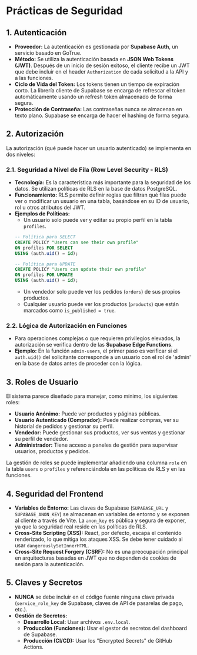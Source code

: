# Prácticas de Seguridad

## 1. Autenticación

*   **Proveedor:** La autenticación es gestionada por **Supabase Auth**, un servicio basado en GoTrue.
*   **Método:** Se utiliza la autenticación basada en **JSON Web Tokens (JWT)**. Después de un inicio de sesión exitoso, el cliente recibe un JWT que debe incluir en el header `Authorization` de cada solicitud a la API y a las funciones.
*   **Ciclo de Vida del Token:** Los tokens tienen un tiempo de expiración corto. La librería cliente de Supabase se encarga de refrescar el token automáticamente usando un refresh token almacenado de forma segura.
*   **Protección de Contraseña:** Las contraseñas nunca se almacenan en texto plano. Supabase se encarga de hacer el hashing de forma segura.

## 2. Autorización

La autorización (qué puede hacer un usuario autenticado) se implementa en dos niveles:

### 2.1. Seguridad a Nivel de Fila (Row Level Security - RLS)

*   **Tecnología:** Es la característica más importante para la seguridad de los datos. Se utilizan políticas de RLS en la base de datos PostgreSQL.
*   **Funcionamiento:** RLS permite definir reglas que filtran qué filas puede ver o modificar un usuario en una tabla, basándose en su ID de usuario, rol u otros atributos del JWT.
*   **Ejemplos de Políticas:**
    *   Un usuario solo puede ver y editar su propio perfil en la tabla `profiles`.
      ```sql
      -- Política para SELECT
      CREATE POLICY "Users can see their own profile"
      ON profiles FOR SELECT
      USING (auth.uid() = id);

      -- Política para UPDATE
      CREATE POLICY "Users can update their own profile"
      ON profiles FOR UPDATE
      USING (auth.uid() = id);
      ```
    *   Un vendedor solo puede ver los pedidos (`orders`) de sus propios productos.
    *   Cualquier usuario puede ver los productos (`products`) que están marcados como `is_published = true`.

### 2.2. Lógica de Autorización en Funciones

*   Para operaciones complejas o que requieren privilegios elevados, la autorización se verifica dentro de las **Supabase Edge Functions**.
*   **Ejemplo:** En la función `admin-users`, el primer paso es verificar si el `auth.uid()` del solicitante corresponde a un usuario con el rol de 'admin' en la base de datos antes de proceder con la lógica.

## 3. Roles de Usuario

El sistema parece diseñado para manejar, como mínimo, los siguientes roles:

*   **Usuario Anónimo:** Puede ver productos y páginas públicas.
*   **Usuario Autenticado (Comprador):** Puede realizar compras, ver su historial de pedidos y gestionar su perfil.
*   **Vendedor:** Puede gestionar sus productos, ver sus ventas y gestionar su perfil de vendedor.
*   **Administrador:** Tiene acceso a paneles de gestión para supervisar usuarios, productos y pedidos.

La gestión de roles se puede implementar añadiendo una columna `role` en la tabla `users` o `profiles` y referenciándola en las políticas de RLS y en las funciones.

## 4. Seguridad del Frontend

*   **Variables de Entorno:** Las claves de Supabase (`SUPABASE_URL` y `SUPABASE_ANON_KEY`) se almacenan en variables de entorno y se exponen al cliente a través de Vite. La `anon_key` es pública y segura de exponer, ya que la seguridad real reside en las políticas de RLS.
*   **Cross-Site Scripting (XSS):** React, por defecto, escapa el contenido renderizado, lo que mitiga los ataques XSS. Se debe tener cuidado al usar `dangerouslySetInnerHTML`.
*   **Cross-Site Request Forgery (CSRF):** No es una preocupación principal en arquitecturas basadas en JWT que no dependen de cookies de sesión para la autenticación.

## 5. Claves y Secretos

*   **NUNCA** se debe incluir en el código fuente ninguna clave privada (`service_role_key` de Supabase, claves de API de pasarelas de pago, etc.).
*   **Gestión de Secretos:**
    *   **Desarrollo Local:** Usar archivos `.env.local`.
    *   **Producción (Funciones):** Usar el gestor de secretos del dashboard de Supabase.
    *   **Producción (CI/CD):** Usar los "Encrypted Secrets" de GitHub Actions.
